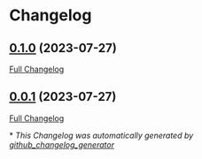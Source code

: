 # Changelog

## [0.1.0](https://github.com/brsynth/retrosig/tree/0.1.0) (2023-07-27)

[Full Changelog](https://github.com/brsynth/retrosig/compare/0.0.1...0.1.0)

## [0.0.1](https://github.com/brsynth/retrosig/tree/0.0.1) (2023-07-27)

[Full Changelog](https://github.com/brsynth/retrosig/compare/bb2f0a9cda89308dac2696d9918414a8f794f7f5...0.0.1)



\* *This Changelog was automatically generated by [github_changelog_generator](https://github.com/github-changelog-generator/github-changelog-generator)*
